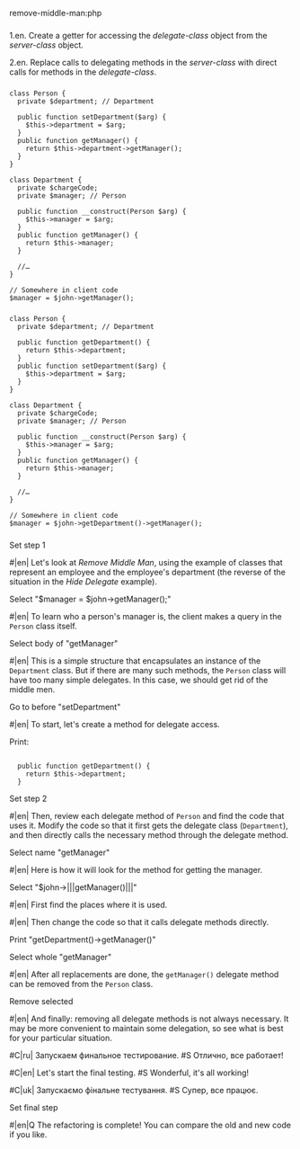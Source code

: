 remove-middle-man:php

###

1.en. Create a getter for accessing the <i>delegate-class</i> object from the <i>server-class</i> object.

2.en. Replace calls to delegating methods in the <i>server-class</i> with direct calls for methods in the <i>delegate-class</i>.



###

```
class Person {
  private $department; // Department

  public function setDepartment($arg) {
    $this->department = $arg;
  }
  public function getManager() {
    return $this->department->getManager();
  }
}

class Department {
  private $chargeCode;
  private $manager; // Person

  public function __construct(Person $arg) {
    $this->manager = $arg;
  }
  public function getManager() {
    return $this->manager;
  }

  //…
}

// Somewhere in client code
$manager = $john->getManager();
```

###

```
class Person {
  private $department; // Department

  public function getDepartment() {
    return $this->department;
  }
  public function setDepartment($arg) {
    $this->department = $arg;
  }
}

class Department {
  private $chargeCode;
  private $manager; // Person

  public function __construct(Person $arg) {
    $this->manager = $arg;
  }
  public function getManager() {
    return $this->manager;
  }

  //…
}

// Somewhere in client code
$manager = $john->getDepartment()->getManager();
```

###

Set step 1

#|en| Let's look at <i>Remove Middle Man</i>, using the example of classes that represent an employee and the employee's department (the reverse of the situation in the <i>Hide Delegate</i> example).

Select "$manager = $john->getManager();"

#|en| To learn who a person's manager is, the client makes a query in the <code>Person</code> class itself.

Select body of "getManager"

#|en| This is a simple structure that encapsulates an instance of the <code>Department</code> class. But if there are many such methods, the <code>Person</code> class will have too many simple delegates. In this case, we should get rid of the middle men.

Go to before "setDepartment"

#|en| To start, let's create a method for delegate access.

Print:
```

  public function getDepartment() {
    return $this->department;
  }
```
Set step 2

#|en| Then, review each delegate method of <code>Person</code> and find the code that uses it. Modify the code so that it first gets the delegate class (<code>Department</code>), and then directly calls the necessary method through the delegate method.

Select name "getManager"

#|en| Here is how it will look for the method for getting the manager.

Select "$john->|||getManager()|||"

#|en| First find the places where it is used.

#|en| Then change the code so that it calls delegate methods directly.

Print "getDepartment()->getManager()"

Select whole "getManager"

#|en| After all replacements are done, the <code>getManager()</code> delegate method can be removed from the <code>Person</code> class.

Remove selected

#|en| And finally: removing all delegate methods is not always necessary. It may be more convenient to maintain some delegation, so see what is best for your particular situation.

#C|ru| Запускаем финальное тестирование.
#S Отлично, все работает!

#C|en| Let's start the final testing.
#S Wonderful, it's all working!

#C|uk| Запускаємо фінальне тестування.
#S Супер, все працює.

Set final step

#|en|Q The refactoring is complete! You can compare the old and new code if you like.
